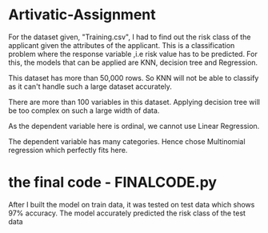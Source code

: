 # Artivatic-Assignment
For the dataset given, "Training.csv", I had to find out the risk class of the applicant given the attributes of the applicant.
This is a classification problem where the response variable ,i.e risk value has to be predicted. 
For this, the models that can be applied are KNN, decision tree and Regression. 

This dataset has more than 50,000 rows. So KNN will not be able to classify as it can't handle such a large dataset accurately.

There are more than 100 variables in this dataset. Applying decision tree will be too complex on such a large width of data.

As the dependent variable here is ordinal, we cannot use Linear Regression.

The dependent variable has many categories. Hence chose Multinomial regression which perfectly fits here. 

# the final code - FINALCODE.py

After I built the model on train data, it was tested on test data which shows 97% accuracy. 
The model accurately predicted the risk class of the test data



